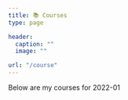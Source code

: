 ```yaml
---
title: 📚 Courses
type: page

header:
  caption: ""
  image: ""

url: "/course"
---
```


Below are my courses for 2022-01